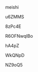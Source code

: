 meishi
































u6ZMMS
















8zPc4E








R6OFNwqIBo




hA4pZ


WkQNpD

NZ9oQ5
